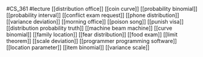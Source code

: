 #CS_361
#lecture
[[distribution office]]
[[coin curve]]
[[probability binomial]]
[[probability interval]]
[[conflict exam request]]
[[phone distribution]]
[[variance deviation]]
[[morning office]]
[[poison song]]
[[punish visa]]
[[distribution probability truth]]
[[machine beam machine]]
[[curve binomial]]
[[family location]]
[[fear distribution]]
[[food exam]]
[[limit theorem]]
[[scale deviation]]
[[programmer programming software]]
[[location parameter]]
[[item binomial]]
[[variance scale]]
